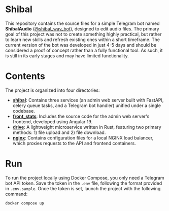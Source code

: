 # Shibal

This repository contains the source files for a simple Telegram bot named **ShibalAudio** ([@shibal_wav_bot](https://t.me/shibal_wav_bot)), designed to edit audio files.
The primary goal of this project was not to create something highly practical, but rather to learn new skills and refresh existing ones within a short timeframe.
The current version of the bot was developed in just 4-5 days and should be considered a proof of concept rather than a fully functional tool.
As such, it is still in its early stages and may have limited functionality.

# Contents

The project is organized into four directories:

- **[shibal](https://github.com/doojonio/shibal/tree/main/shibal)**: Contains three services (an admin web server built with FastAPI, celery queue tasks, and a Telegram bot handler) unified under a single codebase.
- **[front_stats](https://github.com/doojonio/shibal/tree/main/front_stats)**: Includes the source code for the admin web server's frontend, developed using Angular 19.
- **[drive](https://github.com/doojonio/shibal/tree/main/drive)**: A lightweight microservice written in Rust, featuring two primary methods: 1) file upload and 2) file download.
- **[nginx](https://github.com/doojonio/shibal/tree/main/nginx)**: Contains configuration files for a local NGINX load balancer, which proxies requests to the API and frontend containers.

# Run

To run the project locally using Docker Compose, you only need a Telegram bot API token. Save the token in the `.env` file, following the format provided in `.env.sample`. Once the token is set, launch the project with the following command:

```bash
docker compose up
```


